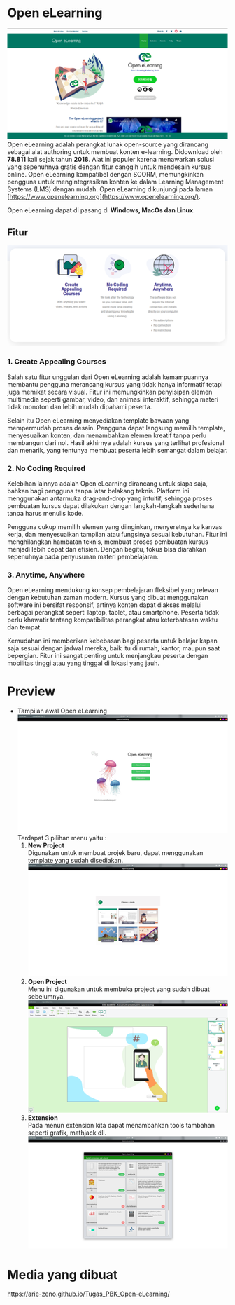 # Open eLearning
![home](./img/home.png)
Open eLearning adalah perangkat lunak open-source yang dirancang sebagai alat authoring untuk membuat konten e-learning. Didownload oleh **78.811** kali sejak tahun **2018**. Alat ini populer karena menawarkan solusi yang sepenuhnya gratis dengan fitur canggih untuk mendesain kursus online. Open eLearning kompatibel dengan SCORM, memungkinkan pengguna untuk mengintegrasikan konten ke dalam Learning Management Systems (LMS) dengan mudah. Open eLearning dikunjungi pada laman [https://www.openelearning.org](https://www.openelearning.org/).

Open eLearning dapat di pasang di **Windows, MacOs dan Linux**.


## Fitur
![fitur](./img/fitur.png)
### 1. Create Appealing Courses
Salah satu fitur unggulan dari Open eLearning adalah kemampuannya membantu pengguna merancang kursus yang tidak hanya informatif tetapi juga memikat secara visual. Fitur ini memungkinkan penyisipan elemen multimedia seperti gambar, video, dan animasi interaktif, sehingga materi tidak monoton dan lebih mudah dipahami peserta.

Selain itu Open eLearning menyediakan template bawaan yang mempermudah proses desain. Pengguna dapat langsung memilih template, menyesuaikan konten, dan menambahkan elemen kreatif tanpa perlu membangun dari nol. Hasil akhirnya adalah kursus yang terlihat profesional dan menarik, yang tentunya membuat peserta lebih semangat dalam belajar.
### 2. No Coding Required
Kelebihan lainnya adalah Open eLearning dirancang untuk siapa saja, bahkan bagi pengguna tanpa latar belakang teknis. Platform ini menggunakan antarmuka drag-and-drop yang intuitif, sehingga proses pembuatan kursus dapat dilakukan dengan langkah-langkah sederhana tanpa harus menulis kode.

Pengguna cukup memilih elemen yang diinginkan, menyeretnya ke kanvas kerja, dan menyesuaikan tampilan atau fungsinya sesuai kebutuhan. Fitur ini menghilangkan hambatan teknis, membuat proses pembuatan kursus menjadi lebih cepat dan efisien. Dengan begitu, fokus bisa diarahkan sepenuhnya pada penyusunan materi pembelajaran.
### 3. Anytime, Anywhere
Open eLearning mendukung konsep pembelajaran fleksibel yang relevan dengan kebutuhan zaman modern. Kursus yang dibuat menggunakan software ini bersifat responsif, artinya konten dapat diakses melalui berbagai perangkat seperti laptop, tablet, atau smartphone. Peserta tidak perlu khawatir tentang kompatibilitas perangkat atau keterbatasan waktu dan tempat.

Kemudahan ini memberikan kebebasan bagi peserta untuk belajar kapan saja sesuai dengan jadwal mereka, baik itu di rumah, kantor, maupun saat bepergian. Fitur ini sangat penting untuk menjangkau peserta dengan mobilitas tinggi atau yang tinggal di lokasi yang jauh.

# Preview
- Tampilan awal Open eLearning<br>
  ![Menu](./img/menu.png)
  Terdapat 3 pilihan menu yaitu :
  1. **New Project**<br>
   Digunakan untuk membuat projek baru, dapat menggunakan template yang sudah disediakan.
![new](./img/new.png)
  2. **Open Project**<br>
   Menu ini digunakan untuk membuka project yang sudah dibuat sebelumnya.
   ![open](./img/open.png)
  3. **Extension**<br>
   Pada menun extension kita dapat menambahkan tools tambahan seperti grafik, mathjack dll.
   ![extension](./img/extension.png)

# Media yang dibuat
https://arie-zeno.github.io/Tugas_PBK_Open-eLearning/